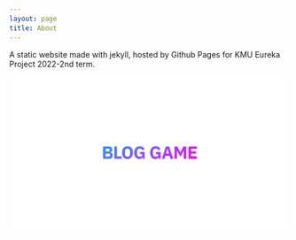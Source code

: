 ```yaml
---
layout: page
title: About
---
```


<p class="message">
  A static website made with jekyll, hosted by Github Pages for KMU Eureka Project 2022-2nd term.
</p>

![image](https://raw.githubusercontent.com/20223073/20223073.github.io/main/public/bloggame.png)

